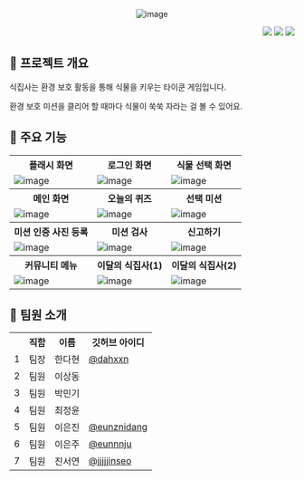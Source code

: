 <div align='center'>


![image](https://github.com/MetalRoze/PlantButler/assets/90143666/ba25504b-7e69-4a8d-98cf-e0753acdbc98)

</div>

<div align='right'>
<img src="https://img.shields.io/badge/android-34A853?style=for-the-badge&logo=Android&logoColor=white">
<img src="https://img.shields.io/badge/JAVA-ffd400?style=for-the-badge">
<img src="https://img.shields.io/badge/XML-34A853?style=for-the-badge">
</div>

<h2> 🏡 프로젝트 개요 </h2>
  <p> 식집사는 환경 보호 활동을 통해 식물을 키우는 타이쿤 게임입니다.</p>
  <p> 환경 보호 미션을 클리어 할 때마다 식물이 쑥쑥 자라는 걸 볼 수 있어요. </p>

<h2> 🙌 주요 기능 </h2>
<table>
  <tr>
      <th>플래시 화면</th>
      <th>로그인 화면</th>
      <th>식물 선택 화면</th>
  </tr>
  <tr>
    <td>
  <img alt="image" src="https://github.com/MetalRoze/PlantButler/assets/117638449/532fa078-9969-46bd-bfb5-b8a142248769">
    </td>
    <td>
  <img alt="image" src="https://github.com/MetalRoze/PlantButler/assets/117638449/00830511-ea37-4904-acb3-e195e00f4fda">
    </td>
    <td>
  <img alt="image" src="https://github.com/MetalRoze/PlantButler/assets/117638449/3c23e64e-142f-42a5-8c2b-f1fd14981006">
    </td>
  </tr>
  
  <tr>
      <th>
        메인 화면
      </th>
      <th>
        오늘의 퀴즈
      </th>
      <th>
        선택 미션
      </th>
  </tr>
  <tr>
    <td>
  <img alt="image" src="https://github.com/MetalRoze/PlantButler/assets/117638449/b852e0f7-b6aa-41a1-9f6b-912d67106137">
    </td>
    <td>
  <img alt="image" src="https://github.com/MetalRoze/PlantButler/assets/117638449/0cc50f15-e7f1-40f0-9e46-710bd38286ec">
    </td>
    <td>
  <img alt="image" src="https://github.com/MetalRoze/PlantButler/assets/117638449/c74569cf-bcdc-4464-9ff0-6850313cafb0">
    </td>
  </tr>

  <tr>
      <th>
        미션 인증 사진 등록
      </th>
      <th>
        미션 검사
      </th>
      <th>
        신고하기
      </th>
  </tr>
  <tr>
    <td>
  <img alt="image" src="https://github.com/MetalRoze/PlantButler/assets/117638449/99f4a1f6-8a6f-4796-92cb-e27d58e64b6f">
    </td>
    <td>
  <img alt="image" src="https://github.com/MetalRoze/PlantButler/assets/117638449/364331ba-9a7e-407a-934f-bdee1842959b">
    </td>
    <td>
  <img alt="image" src="https://github.com/MetalRoze/PlantButler/assets/117638449/53bcc704-bd63-4555-a05f-b5d08daa2b8e">
    </td>
  </tr>

  <tr>
      <th>
        커뮤니티 메뉴
      </th>
      <th>
        이달의 식집사(1)
      </th>
      <th>
        이달의 식집사(2) 
      </th>
  </tr>
  <tr>
    <td>
  <img alt="image" src="https://github.com/MetalRoze/PlantButler/assets/117638449/c85cbfbb-e318-430a-af71-b164bc86f578">
    </td>
    <td>
  <img alt="image" src="https://github.com/MetalRoze/PlantButler/assets/117638449/10848e10-7398-4f81-9bd9-e7ac0347673d">
    </td>
    <td>
  <img alt="image" src="https://github.com/MetalRoze/PlantButler/assets/117638449/aaddf990-f9c8-4d1d-a270-c899dfce178e">
    </td>
  </tr>
</table>

<h2> 👫 팀원 소개 </h2>
  <table>
  <tr>
    <th></th>
    <th>직함</th>
    <th>이름</th>
    <th>깃허브 아이디</th>
  </tr>

  <tr>
    <td>1</td>
    <td>팀장</td>
    <td>한다현</td>
    <td><a href="https://github.com/dahxxn">@dahxxn</td>
  </tr>

  <tr>
    <td>2</td>
    <td>팀원</td>
    <td>이상동</td>
    <td></td>
  </tr>

  <tr>
    <td>3</td>
    <td>팀원</td>
    <td>박민기</td>
    <td></td>
  </tr>


  <tr>
    <td>4</td>
    <td>팀원</td>
    <td>최정윤</td>
    <td></td>
  </tr>
  
  <tr>
    <td>5</td>
    <td>팀원</td>
    <td>이은진</td>
    <td><a href="https://github.com/eunznidang">@eunznidang</td>
  </tr>

  <tr>
    <td>6</td>
    <td>팀원</td>
    <td>이은주</td>
    <td><a href="https://github.com/eunnnju">@eunnnju</td>
  </tr>

  <tr>
    <td>7</td>
    <td>팀원</td>
    <td>진서연</td>
    <td><a href="https://github.com/jjjjjinseo">@jjjjjinseo</td>
  </tr>
</table>

  

